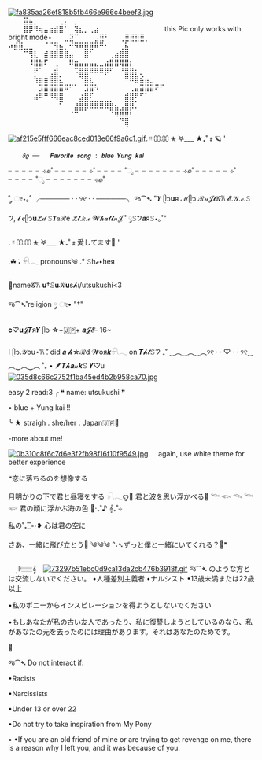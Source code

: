 
[![fa835aa26ef818b5fb466e966c4beef3.jpg](https://i.postimg.cc/QtkqKG3D/fa835aa26ef818b5fb466e966c4beef3.jpg)](https://postimg.cc/YG0FTP0D)⠀⠀⠀⣿⣦⡀⠀⠀⠀⠀⢀⡄⠀⡀⠀⠀⠀⠀⠀⠀⠀⠀⠀⠀⠀⠀⠀⠀⠀⠀⠀
⠀⠀⠀⣿⡿⠻⢶⣤⣶⣾⣿⠁⠀⢽⣆⡀⢀⣴⠀⠀⠀⠀⠀⠀⠀⠀⠀⠀⠀⠀⠀this Pic only works with bright mode⋆
⠀⠀⣀⣽⠉⠀⠀⠀⣠⣿⠃⠀⠀⢀⣿⣿⣿⣿⡀⠀⠀⠀⠀⠀⠀⠀⠀⠀⠀⠀⠀
⠴⣾⣿⣀⣀⠀⠀⠈⠉⢻⣦⡀⠚⠻⠿⣿⣿⠿⠛⠂⠀⠀⢀⣧⠀⠀⠀⠀⠀⠀⠀
⠀⠀⠀⠉⢻⣇⠀⣾⣿⣿⣿⣿⣤⠀⠀⣿⠁⠀⠀⠀⢀⣴⣿⣿⠀⠀⠀⠀⠀⠀⠀
⠀⠀⠀⠀⠸⣿⣷⠏⠀⢀⠀⠀⠿⣶⣤⣤⣤⣄⣀⣴⣿⣿⢿⣿⡆⠀⠀⠀⠀⠀⠀
⠀⠀⠀⠀⠀⠟⠁⠀⢀⣾⠀⠀⠀⠩⣿⣿⠿⠿⠿⡿⠋⠀⠘⣿⣿⡆⡀⠀⠀⠀⠀
⠀⠀⠀⠀⠀⢳⣶⣶⣿⣿⣅⠀⠀⠀⠙⣿⣆⠀⠀⠀⠀⠀⠀⠛⠿⣿⣮⣤⣀⠀⠀
⠀⠀⠀⠀⠀⠀⣹⣿⣿⣿⣿⠿⠋⠁⠀⣹⣿⠳⠀⠀⠀⠀⠀⠀⢀⣤⣽⣿⣿⠟⠋
⠀⠀⠀⠀⠀⣴⠿⠛⠻⢿⣿⠀⠀⠀⣰⣿⠏⠀⠀⠀⠀⠀⠀⣾⣿⠟⠋⠁⠀⠀⠀
⠀⠀⠀⠀⠀⠀⠀⠀⠀⠀⠋⠀⠀⣰⣿⣿⣿⣿⣿⣿⣷⣄⢀⣿⣿⡁⠀⠀⠀⠀⠀
⠀⠀⠀⠀⠀⠀⠀⠀⠀⠀⠀⠀⠐⠛⠉⠁⠀⠀⠀⠀⠙⢿⣿⣿⠇⠀⠀⠀⠀⠀⠀
⠀⠀⠀⠀⠀⠀⠀⠀⠀⠀⠀⠀⠀⠀⠀⠀⠀⠀⠀⠀⠀⠀⠙⣿⠀⠀⠀⠀⠀⠀⠀
⠀⠀⠀⠀⠀⠀⠀⠀⠀⠀⠀⠀⠀⠀⠀⠀⠀⠀⠀⠀⠀⠀⠀⠈⠀⠀⠀⠀⠀⠀⠀[![af215e5fff666eac8ced013e66f9a6c1.gif](https://i.postimg.cc/bY5Z0Vwf/af215e5fff666eac8ced013e66f9a6c1.gif)](https://postimg.cc/7bgPwVzK). ᵎᵎ
      ⩇⩇:⩇⩇
     ✮ִ ࣪𖤐___ ★₊˚﹟🪐 '

        𝜗𝜚 ──   𝑭𝒂𝒗𝒐𝒓𝒊𝒕𝒆 𝒔𝒐𝒏𝒈 : 𝒃𝒍𝒖𝒆 𝒀𝒖𝒏𝒈 𝒌𝒂𝒊

╴╴╴╴╴⊹ꮺ˚ ╴╴╴╴╴⊹˚ ╴╴╴╴˚ೃ ╴╴╴╴╴╴╴⊹ꮺ˚ ╴╴╴╴╴⊹˚ ╴╴╴╴˚ೃ ╴╴╴╴╴╴╴⊹ꮺ˚ 
 
˚ ༘ ೀ⋆｡˚ ╭────── · · ୨୧ · · ──────╮
                    જ⁀➴
        "𝒀 ᥫ᭡𝐮я ℳᥫ᭡.ℛ𝓃𝓙𝓽𝓖𐙚 𝓔.𝒴.ℯ.𝚂𑁤, 𝓵 𝐜ᥫ᭡𝐮𞋎𝒹 𝚂𝑻𝒂ℛe 𞋎𝓽.𝒌.ℯ 𝓦𝓱𝓪𝓽𝓵𝓃𝓙 ˚ ༘𝚂𑁤𝒂я𝚂⋆｡˚" 


. ᵎᵎ
      ⩇⩇:⩇⩇
     ✮ִ ࣪𖤐___ ★₊˚﹟愛してます🥢 '

.☘︎ ݁˖ 𓍯𓂃 pronouns༄
.° 𝚂hℯ•heя
    
 




 🪷name𝓖𐙚 𝐮†𝚂𝐮𝒦𝐮s𝓱ı/utsukushi<3



     
  જ⁀➴˚religion ༘ ೀ• "†"




𝐜♡𝐮𝓙𝑻я𝒀 ᥫ᭡ ☆+🇯🇵+
       𝒂𝓙𝓔- 16~ 



I ᥫ᭡.𝒴ou⋆𐙚 ̊.
 did 𝒂 𝓱☆ℛd 𝓦oя𝒌𓍯𓂃 on 𝑻𝓱𝓽𝚂𑁤
           ₊˚ ‿︵‿︵‿︵୨୧ · · ♡ · · ୨୧‿︵‿︵‿︵ ˚₊
•
🪶𝑻𝓱𝒂𝓃𝒌𝚂 𝒀♡u [![035d8c66c2752f1ba45ed4b2b958ca70.jpg](https://i.postimg.cc/kG8HDh5P/035d8c66c2752f1ba45ed4b2b958ca70.jpg)](https://postimg.cc/0KknBnmV)

easy 2 read:3
╭ ❝ name: utsukushi ❞
 
 •   blue + Yung kai  !!

╰ ★ straigh . she/her . Japan🇯🇵🥢


-more about me!
⠀⠀                                                     ⠀  ⠀ 

[![0b310c8f6c7d6e3f2fb98f16f10f9549.jpg](https://i.postimg.cc/7hpZ2N2y/0b310c8f6c7d6e3f2fb98f16f10f9549.jpg)](https://postimg.cc/hQ1nFTsC)⠀⠀again, use white theme for better experience 


❝恋に落ちるのを想像する

月明かりの下で君と昼寝をする
𓍯𓂃ꨄ︎🪸
君と波を思い浮かべる🪼
𓆝 𓆟 𓆞 𓆝 𓆟
君の顔に浮かぶ海の色
🪷‧₊˚♪ 𝄞₊˚⊹

私の˚₊· ͟͟͞͞➳❥ 心は君の空に

さあ、一緒に飛び立とう🪽
༄༄༄
°˖➴ずっと僕と一緒にいてくれる？🌹❞

ㅤ ׅ 𝄂𝄚𝅦𝄚𝄞𝅄ㅤ
[![73297b51ebc0d9ca13da2cb476b3918f.gif](https://i.postimg.cc/VNLgT9Jw/73297b51ebc0d9ca13da2cb476b3918f.gif)](https://postimg.cc/nXgq9DKS)
જ⁀➴ のような方とは交流しないでください。
•人種差別主義者
•ナルシスト
•13歳未満または22歳以上

•私のポニーからインスピレーションを得ようとしないでください

•もしあなたが私の古い友人であったり、私に復讐しようとしているのなら、私があなたの元を去ったのには理由があります。それはあなたのためです。

🪷

જ⁀➴ Do not interact if:

•Racists

•Narcissists

•Under 13 or over 22

•Do not try to take inspiration from My Pony

•
•If you are an old friend of mine or are trying to get revenge on me, there is a reason why I left you, and it was because of you.
